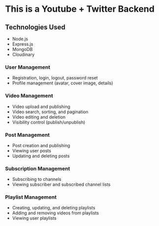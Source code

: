 # This is a Youtube + Twitter Backend

## Technologies Used
- Node.js
- Express.js
- MongoDB
- Cloudinary

### User Management
- Registration, login, logout, password reset
- Profile management (avatar, cover image, details)

### Video Management
- Video upload and publishing
- Video search, sorting, and pagination
- Video editing and deletion
- Visibility control (publish/unpublish)

### Post Management
- Post creation and publishing
- Viewing user posts
- Updating and deleting posts

### Subscription Management
- Subscribing to channels
- Viewing subscriber and subscribed channel lists

### Playlist Management
- Creating, updating, and deleting playlists
- Adding and removing videos from playlists
- Viewing user playlists